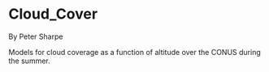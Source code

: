 # Cloud_Cover
 
By Peter Sharpe

Models for cloud coverage as a function of altitude over the CONUS during the summer.